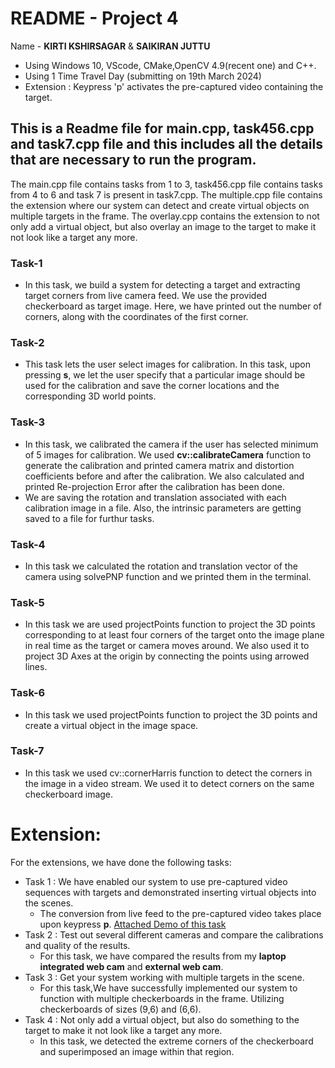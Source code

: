 # README - Project 4
Name - **KIRTI KSHIRSAGAR** & **SAIKIRAN JUTTU**

- Using Windows 10, VScode, CMake,OpenCV 4.9(recent one) and C++.
- Using 1 Time Travel Day (submitting on 19th March 2024)
- Extension : Keypress 'p' activates the pre-captured video containing the target.

## This is a Readme file for main.cpp, task456.cpp and task7.cpp file and this includes all the details that are necessary to run the program.

The main.cpp file contains tasks from 1 to 3, task456.cpp file contains tasks from 4 to 6 and task 7 is present in task7.cpp. The multiple.cpp file contains the extension where our system can detect and create virtual objects on multiple targets in the frame. The overlay.cpp contains the extension to not only add a virtual object, but also overlay an image to the target to make it not look like a target any more. 

### Task-1
-  In this task, we build a system for detecting a target and extracting target corners from live camera feed. We use the provided checkerboard as target image. Here, we have printed out the number of corners, along with the coordinates of the first corner.

### Task-2
- This task lets the user select images for calibration. In this task, upon pressing **s**, we let the user specify that a particular image should be used for the calibration and save the corner locations and the corresponding 3D world points.

### Task-3
- In this task, we calibrated the camera if the user has selected minimum of 5 images for calibration. We used **cv::calibrateCamera** function to generate the calibration and printed camera matrix and distortion coefficients before and after the calibration. We also calculated and printed Re-projection Error after the calibration has been done. 
- We are saving the rotation and translation associated with each calibration image in a file. Also, the intrinsic parameters are getting saved to a file for furthur tasks.

### Task-4
-  In this task we calculated the rotation and translation vector of the camera using solvePNP function and we printed them in the terminal.
### Task-5
-  In this task we are used projectPoints function to project the 3D points corresponding to at least four corners of the target onto the image plane in real time as the target or camera moves around. We also used it to project 3D Axes at the origin by connecting the points using arrowed lines.
### Task-6
-  In this task we used projectPoints function to project the 3D points and create a virtual object in the image space.
### Task-7
-  In this task we used cv::cornerHarris function to detect the corners in the image in a video stream. We used it to detect corners on the same checkerboard image.
# Extension:
For the extensions, we have done the following tasks:
- Task 1 : We have enabled our system to use pre-captured video sequences with targets and demonstrated inserting virtual objects into the scenes.
    * The conversion from live feed to the pre-captured video takes place upon keypress **p**. [Attached Demo of this task](https://drive.google.com/file/d/103mUiSgL6q1pJ2LhHZq8z1r2gVORhIdA/view?usp=sharing)
- Task 2 : Test out several different cameras and compare the calibrations and quality of the results. 
    * For this task, we have compared the results from my **laptop integrated web cam** and **external web cam**.
- Task 3 : Get your system working with multiple targets in the scene.
    * For this task,We have successfully implemented our system to function with multiple checkerboards in the frame. Utilizing checkerboards of sizes (9,6) and (6,6).
- Task 4 : Not only add a virtual object, but also do something to the target to make it not look like a target any more.
    * In this task, we detected the extreme corners of the checkerboard and superimposed an image within that region.


 
